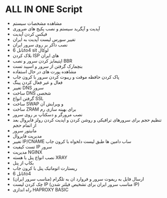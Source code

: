 # ALL IN ONE Script

- مشاهده مشخصات سیستم
- آپدیت و آپگرید سیستم و نصب پکیج های ضروری
- فیکس کردن آپدیت
- تغییر سورس لیست آپدیت به ایران
- نصب داکر بر روی سرور ایران
- تانل 6to4 sit لوکال
- بلاک کردن ISP های ایران
- اپتیمایز کردن سرور و نصب BBR
- بنچمارک گرفتن از سرور و اسپید تست
- مشاهده پورت های در حال استفاده
- پاک کردن حافظه موقت و ریبوت کردن سرور با کرون جاب
- فعال و غیر فعال کردن پینگ
- تغییر DNS سرور
- ساخت DNS شخصی
- گرفتن انواع SSL
- ساخت SWAP و ویرایش آن
- ساخت ZRAM  برای بهینه سازی رم
- نصب مرورگر و دسکتاپ بر روی سرور
- تنظیم حجم برای سرورهای ترافیکی و روشن کردن و اپدیت کردن رولز فایروال بعد از اتمام حجم
- مانیتور سرور
- مدیریت فایروال
- تغییر IP/CNAME ساب دامین ها طبق لیست دلخواه با کرون جاب
- تست کیفیت IP سرور
- مدیریت NGINX
- نصب انواع پنل با هسته XRAY
- بکاپ از پنل
- ریستارت اتوماتیک پنل با کرون جاب
- تانل 6to4
- ارسال فایل به ریموت سرور و فروارد ان به تلگرام (مناسب سرور ایران)
- چک کردن لیست IP (مناسب سرور ایران برای تشخیص فیلتر شدن IP)
- راه اندازی HAPROXY BASIC
